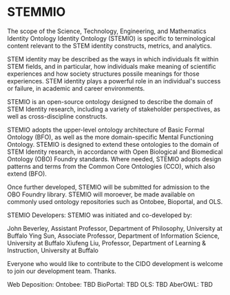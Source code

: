 # STEMMIO
The scope of the Science, Technology, Engineering, and Mathematics Identity Ontology Identity Ontology (STEMIO) is specific to terminological content relevant to the STEM identity constructs, metrics, and analytics.

STEM identity may be described as the ways in which individuals fit within STEM fields, and in particular, how individuals make meaning of scientific experiences and how society structures possile meanings for those experiences. STEM identity plays a powerful role in an individual's success or failure, in academic and career environments. 

STEMIO is an open-source ontology designed to describe the domain of STEM Identity research, including a variety of stakeholder perspectives, as well as cross-discipline constructs. 

STEMIO adopts the upper-level ontology architecture of Basic Formal Ontology (BFO), as well as the more domain-specific Mental Functioning Ontology. STEMIO is designed to extend these ontologies to the domain of STEM Identity research, in accordance with Open Biological and Biomedical Ontology (OBO) Foundry standards. Where needed, STEMIO adopts design patterns and terms from the Common Core Ontologies (CCO), which also extend (BFO). 

Once further developed, STEMIO will be submitted for admission to the OBO Foundry library. STEMIO will moroever, be made available on commonly used ontology repositories such as Ontobee, Bioportal, and OLS. 

STEMIO Developers:
STEMIO was initiated and co-developed by:

John Beverley, Assistant Professor, Department of Philosophy, University at Buffalo
Ying Sun, Associate Professor, Department of Information Science, University at Buffalo
Xiufeng Liu, Professor, Department of Learning & Instruction, University at Buffalo

Everyone who would like to contribute to the CIDO development is welcome to join our development team. Thanks.

Web Deposition:
Ontobee: TBD
BioPortal: TBD
OLS: TBD
AberOWL: TBD
